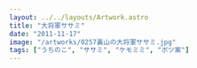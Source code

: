 ```yaml
---
layout: ../../layouts/Artwork.astro
title: "大将軍ササミ"
date: "2011-11-17"
image: "/artworks/0257裏山の大将軍ササミ.jpg"
tags: ["うちのこ", "ササミ", "ケモミミ", "ボツ案"]
---
```


